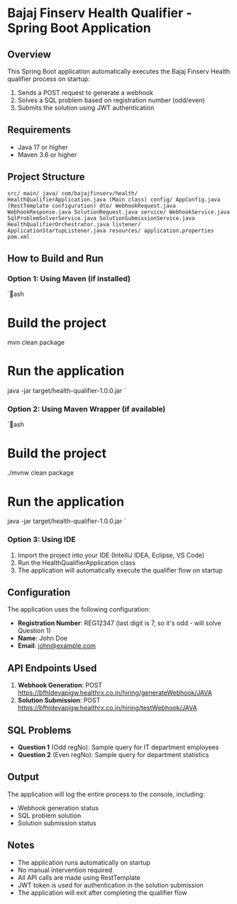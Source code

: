 ﻿# Bajaj Finserv Health Qualifier - Spring Boot Application

## Overview
This Spring Boot application automatically executes the Bajaj Finserv Health qualifier process on startup:

1. Sends a POST request to generate a webhook
2. Solves a SQL problem based on registration number (odd/even)
3. Submits the solution using JWT authentication

## Requirements
- Java 17 or higher
- Maven 3.6 or higher

## Project Structure
`
src/
 main/
    java/
       com/bajajfinserv/health/
           HealthQualifierApplication.java (Main class)
           config/
              AppConfig.java (RestTemplate configuration)
           dto/
              WebhookRequest.java
              WebhookResponse.java
              SolutionRequest.java
           service/
              WebhookService.java
              SqlProblemSolverService.java
              SolutionSubmissionService.java
              HealthQualifierOrchestrator.java
           listener/
               ApplicationStartupListener.java
    resources/
        application.properties
 pom.xml
`

## How to Build and Run

### Option 1: Using Maven (if installed)
`ash
# Build the project
mvn clean package

# Run the application
java -jar target/health-qualifier-1.0.0.jar
`

### Option 2: Using Maven Wrapper (if available)
`ash
# Build the project
./mvnw clean package

# Run the application
java -jar target/health-qualifier-1.0.0.jar
`

### Option 3: Using IDE
1. Import the project into your IDE (IntelliJ IDEA, Eclipse, VS Code)
2. Run the HealthQualifierApplication class
3. The application will automatically execute the qualifier flow on startup

## Configuration
The application uses the following configuration:
- **Registration Number**: REG12347 (last digit is 7, so it's odd - will solve Question 1)
- **Name**: John Doe
- **Email**: john@example.com

## API Endpoints Used
1. **Webhook Generation**: POST https://bfhldevapigw.healthrx.co.in/hiring/generateWebhook/JAVA
2. **Solution Submission**: POST https://bfhldevapigw.healthrx.co.in/hiring/testWebhook/JAVA

## SQL Problems
- **Question 1** (Odd regNo): Sample query for IT department employees
- **Question 2** (Even regNo): Sample query for department statistics

## Output
The application will log the entire process to the console, including:
- Webhook generation status
- SQL problem solution
- Solution submission status

## Notes
- The application runs automatically on startup
- No manual intervention required
- All API calls are made using RestTemplate
- JWT token is used for authentication in the solution submission
- The application will exit after completing the qualifier flow
